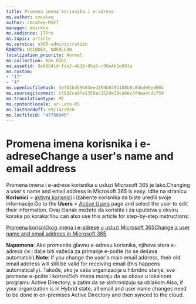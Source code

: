 ```yaml
---
title: Promena imena korisnika i e-adrese
ms.author: cmcatee
author: cmcatee-MSFT
manager: mnirkhe
ms.audience: ITPro
ms.topic: article
ms.service: o365-administration
ROBOTS: NOINDEX, NOFOLLOW
localization_priority: Normal
ms.collection: Adm_O365
ms.assetid: 9e00841d-fda2-4610-95a6-c99a4b1e891a
ms.custom:
- "17"
- "4"
ms.openlocfilehash: 3ef63bd59683eed105b8391188b8c8bbd99ed984
ms.sourcegitcommit: c6692ce0fa1358ec3529e59ca0ecdfdea4cdc759
ms.translationtype: MT
ms.contentlocale: sr-Latn-RS
ms.lasthandoff: 09/14/2020
ms.locfileid: "47756945"
---
```

# <a name="change-a-users-name-and-email-address"></a><span data-ttu-id="f06a3-102">Promena imena korisnika i e-adrese</span><span class="sxs-lookup"><span data-stu-id="f06a3-102">Change a user's name and email address</span></span>

<span data-ttu-id="f06a3-103">Promena imena i e-adrese korisnika u usluzi Microsoft 365 je lako.</span><span class="sxs-lookup"><span data-stu-id="f06a3-103">Changing a user's name and email address in Microsoft 365 is easy.</span></span> <span data-ttu-id="f06a3-104">Idite na stranicu **Korisnici** \> [aktivni korisnici](https://go.microsoft.com/fwlink/p/?linkid=834822) i izaberite korisnika da biste uredili svoje informacije.</span><span class="sxs-lookup"><span data-stu-id="f06a3-104">Go to the **Users** \> [Active Users](https://go.microsoft.com/fwlink/p/?linkid=834822) page and select the user to edit their information.</span></span> <span data-ttu-id="f06a3-105">Ovaj članak možete da koristite i za uputstva u okviru koraka po koraka:</span><span class="sxs-lookup"><span data-stu-id="f06a3-105">You can also use this article for step-by-step instructions:</span></span>
  
[<span data-ttu-id="f06a3-106">Promena korisničkog imena i e-adrese u usluzi Microsoft 365</span><span class="sxs-lookup"><span data-stu-id="f06a3-106">Change a user name and email address in Microsoft 365</span></span>](https://docs.microsoft.com/microsoft-365/admin/add-users/change-a-user-name-and-email-address)
  
 <span data-ttu-id="f06a3-107">**Napomena**: Ako promenite glavnu e-adresu korisnika, njihova stara e-adresa će i dalje biti važeća za primanje e-pošte (to se dešava automatski).</span><span class="sxs-lookup"><span data-stu-id="f06a3-107">**Note**: If you change the user's main email address, their old email address will still be valid for receiving email (this happens automatically).</span></span> <span data-ttu-id="f06a3-108">Takođe, ako je vaša organizacija u hibridno stanje, sve promene e-pošte i korisničkih imena moraju da se obave u lokalnom programu Active Directory, a zatim da se sinhronizuju sa oblakom.</span><span class="sxs-lookup"><span data-stu-id="f06a3-108">Also, if your organization is in Hybrid state, all email and user name changes need to be done in on-premises Active Directory and then synced to the cloud.</span></span>
